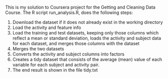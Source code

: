 This is my solution to Coursera project for the Getting and Cleaning Data Course. 
The R script run_analysis.R, does the following steps:

1. Download the dataset if it does not already exist in the working directory
2. Load the activity and feature info
3. Load the training and test datasets, keeping only those columns which reflect a mean or standard deviation, loads the activity and subject data for each dataset, and merges those columns with the dataset
4. Merges the two datasets
5. Converts the activity and subject columns into factors
6. Creates a tidy dataset that consists of the average (mean) value of each variable for each subject and activity pair.
7. The end result is shown in the file tidy.txt
